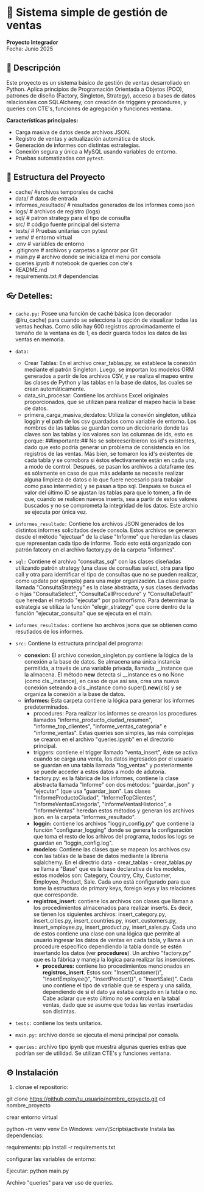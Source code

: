 # 🛒 Sistema simple de gestión de ventas 

**Proyecto Integrador**  
Fecha: Junio 2025


## 📌 Descripción

Este proyecto es un sistema básico de gestión de ventas desarrollado en Python. Aplica principios de Programación Orientada a Objetos (POO), patrones de diseño (Factory, Singleton, Strategy), acceso a bases de datos relacionales con SQLAlchemy, con creación de triggers y procedures, y queries con CTE's, funciones de agregación y funciones ventana.

**Características principales:**

- Carga masiva de datos desde archivos JSON.  
- Registro de ventas y actualización automática de stock.  
- Generación de informes con distintas estrategias.  
- Conexión segura y única a MySQL usando variables de entorno.  
- Pruebas automatizadas con `pytest`.  


## 📁 Estructura del Proyecto



-  cache/ #archivos temporales de caché
-  data/ # datos de entrada
-  informes_resultado/ # resultados generados de los informes como json
- logs/ # archivos de registro (logs)
-  sql/ # patron strategy para el tipo de consulta
-  src/ # código fuente principal del sistema
-  tests/ # Pruebas unitarias con pytest
-  venv/ # entorno virtual
-  .env # variables de entorno
-  .gitignore # archivos y carpetas a ignorar por Git
-  main.py # archivo donde se inicializa el menú por consola
-  queries.ipynb # notebook de queries con cte's
-  README.md 
-  requirements.txt # dependencias

## :eyeglasses: Detelles:

- `cache.py:`
    Posee una función de caché básica (con decorador @lru_cache) para cuando se selecciona la opción de visualizar todas las ventas hechas. Como sólo hay 600 registros aproximadamente el tamaño de la ventana es de 1, es decir guarda todos los datos de las ventas en memoria.
- `data:`
  - Crear Tablas: En el archivo crear_tablas.py, se establece la conexión mediante el patrón Singleton. Luego, se importan los modelos ORM generados a partir de los archivos CSV, y se realiza el mapeo entre las clases de Python y las tablas en la base de datos, las cuales se crean automáticamente.
  - data_sin_procesar: Contiene los archivos Excel originales proporcionados, que se utilizan para realizar el mapeo hacia la base de datos.
  - primera_carga_masiva_de:datos: Utiliza la conexión singleton, utiliza loggin y el path de los csv guardados como variable de entorno. Los nombres de las tablas se guardan como un diccionario donde las claves son las tablas y los valores son las columnas de ids, esto es porque: ##Importante:## No se sobreescribieron los id's existentes, dado que esto podría generar un problema de consistencia en los registros de las ventas. Más bien, se tomaron los id's existentes de cada tabla y se corrobora si éstos efectivamente están en cada una, a modo de control. Después, se pasan los archivos a dataframe (es es sólamente en caso de que más adelante se necesite realizar alguna limpieza de datos o lo que fuere necesario para trabajar como paso intermedio) y se pasan a tipo sql. Después se busca el valor del último ID  se ajustan las tablas para que lo tomen, a fin de que, cuando se realicen nuevos inserts, sea a partir de estos valores buscados y no se comprometa la integridad de los datos. Este archio se ejecuta por única vez.

- `informes_resultado:` Contiene los archivos JSON generados de los distintos informes solicitados desde consola. Estos archivos se generan desde el método "ejectuar" de la clase "Informe" que heredan las clases que representan cada tipo de informe. Todo esto está organizado con patrón fatcory en el archivo factory.py de la carpeta "informes".
- `sql:` Contiene el archivo "consultas_sql" con las clases diseñadas utilizando patrón strategy (una clase de consultas select, otra para tipo call y otra para identificar el tipo de consultas que no se pueden realizar,  como update por ejemplo) para una mejor organización. La clase padre llamada "ConsultaStrategy" es la clase abstracta, y sus clases derivadas o hijas "ConsultaSelect", "ConsultaCallProcedure" y "ConsultaDefault" que heredan el método "ejecutar" por polimorfismo. Para determinar la estrategia se utiliza la función "elegir_strategy" que corre dentro de la función "ejecutar_consulta" que se ejecuta en el main.
- `informes_resultados:` contiene lso archivos jsons que se obtienen como resutlados de los informes.
- `src:` Contiene la estructura principal del programa:
    - **conexion:** El archivo conexion_singleton.py contiene la lógica de la conexión a la base de datos. Se almacena una única instancia permitida, a través de una variable privada, llamada __instance que la almacena. El método __new__ detecta si __instance es o no None (como cls._instance), en caso de que así sea, crea una nueva conexión seteando a cls._instance como super().__new__(cls) y se organiza la conexión a la base de datos.
    - **informes:** Esta carpeta contiene la lógica para generar los informes predeterminados.
        - procedures: Para realizar los informes se crearon los procedures llamados "informe_producto_ciudad_resumen", "informe_top_clientes", "informe_ventas_categoria" e "informe_ventas". Estas queries son simples, las más complejas se crearon en el archivo "queries.ipynb" en el directorio principal. 
        - triggers: contiene el trigger llamado "venta_insert", éste se activa cuando se carga una venta, los datos ingresados por el usuario se guardan en una tabla llamada "log_ventas" y posteriormente se puede acceder a estos datos a modo de adutoría.
        - factory.py: es la fábrica de los informes, contiene la clase abstracta llamada "Informe" con dos métodos: "guardar_json" y "ejecutar" (que usa "guardar_json". Las clases "InformeProductoCiudad", "InformeTopClientes", "InformeVentasCategoria", "InformeVentasHistorico", e "InformeVentas" heredan estos métodos y generan los archivos json. en la carpeta "informes_resultado".
        - **loggin:** contiene los archivos "loggin_config.py" que contiene la función "configurar_logging" donde se genera la configuración que toma el resto de los arhivos del programa, todos los logs se guardan en "loggin_config.log".
        - **modelos:** Contiene las clases que se mapean los archivos csv con las tablas de la base de datos mediante la libreria sqlalchemy. En el directrio data - crear_tablas - crear_tablas.py se llama a "Base" que es la base declarativa de los modelos, estos modelos son: Category, Country, City, Customer, Employee, Product, Sale. Cada uno está configurado para que tome la estructura de primary keys, foreign keys y las relaciones que corresponde.
        - **registros_insert:** contiene los archivos con clases que llaman a los procedimientos almacenados para realizar inserts. Es decir, se tienen los siguientes archivos:   insert_category.py, insert_cities.py, insert_countries.py, insert_customers.py, insert_employee.py, insert_product.py, insert_sales.py. Cada uno de estos contiene una clase con una lógica que permite al usuario ingresar los datos de ventas en cada tabla, y llama a un procedure específico dependiendo la tabla donde se estén insertando los datos (ver **procedures**). Un archivo "factory.py" que es la fábrica y maneja la lógica para realizar las inserciones.
            - **procedures:** contiene lso procedimientos mencionados en **registros_insert**. Estos son: "InsertCustomer()", "InsertEmployee()", "InsertProduct()", e "InsertSale()". Cada uno contiene el tipo de variable que se espera y una salida, dependiendo de si el dato ya estaba cargado en la tabla o no. Cabe aclarar que esto último no se controla en la tabal ventas, dado que se asume que todas las ventas insertadas son distintas.

- `tests:` contiene los tests unitarios.
- `main.py:` archivo donde se ejecuta el menú principal por consola.
- `queries:` archivo tipo ipynb que muestra algunas queries extras que podrían ser de utilidad. Se utilizan CTE's y funciones ventana. 

## ⚙️ Instalación

1. clonae el repositorio:

git clone https://github.com/tu_usuario/nombre_proyecto.git
cd nombre_proyecto

crear entorno virtual

python -m venv venv
En Windows: venv\Scripts\activate
Instala las dependencias:

requirements:
pip install -r requirements.txt

configurar las variables de entorno:

Ejecutar:
python main.py

Archivo "queries" para ver uso de queries.
